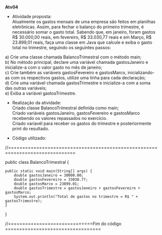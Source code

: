 **Atv04**

- Atividade proposta:</br>
Atualmente os gastos mensais de uma empresa são feitos em planilhas eletrônicas. Assim, para fechar o balanço do primeiro trimestre, é necessário somar o gasto total. Sabendo que, em janeiro, foram gastos R$ 30.000,00 reais, em fevereiro, R$ 33.030,77 reais e em Março, R$ 23.899,01 reais, faça uma classe em Java que calcule e exiba o gasto total no trimestre, seguindo os seguintes passos:</br>

a) Crie uma classe chamada BalancoTrimestral com o método main;</br>
b) No método principal, declare uma variável chamada gastosJaneiro e inicialize-a com o valor gasto no mês de janeiro;</br>
c) Crie também as variáveis gastosFevereiro e gastosMarco, inicializando-as com os respectivos gastos, utilize uma linha para cada declaração;</br>
d) Crie uma variável chamada gastosTrimestre e inicialize-a com a soma das outras variáveis;</br>
e) Exiba a variável gastosTrimestre.</br>

- Realização da atividade:</br>
Criado classe BalancoTrimestral definida como main;</br>
Criado variáveis gastosJaneiro, gastosFevereiro e gastosMarco recebendo os valores repassados no exercício.</br>
Criado variavél para receber os gastos do trimestre e posteriormente print do resultado.</br>


- Código utilizado:</br>

//==============================================================================</br>

public class BalancoTrimestral {

    public static void main(String[] args) {
        double gastosJaneiro = 30000.00;
        double gastosFevereiro = 33030.77;
        double gastosMarco = 23899.01;
        double gastosTrimestre = gastosJaneiro + gastosFevereiro + gastosMarco;
        System.out.println("Total de gastos no trimestre = R$ " + gastosTrimestre);
    }
}

//==============================Fim do código ==================================
